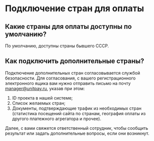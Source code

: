 # Подключение стран для оплаты

## Какие страны для оплаты доступны по умолчанию?

По умолчанию, доступны страны бывшего СССР.

## Как подключить дополнительные страны?

Подключение дополнительных стран согласовывается службой безопасности. Для согласования, с вашего регистрационного электронного ящика вам нужно отправить письмо на почту manager@unitpay.ru, указав при этом:

1. ID проекта в нашей системе;
2. Список желаемых стран;
3. Документы, подтверждающие трафик из необходимых стран \(статистика посещений сайта по странам,  география оплаты из другого платежного агрегатора и прочее\).

Далее, с вами свяжется ответственный сотрудник, чтобы сообщить результат или задать дополнительные вопросы, если они возникнут. 

